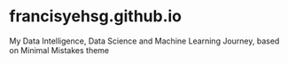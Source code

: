 # francisyehsg.github.io
My Data Intelligence, Data Science and Machine Learning Journey, based on Minimal Mistakes theme
